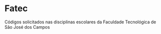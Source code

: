 # Fatec
Códigos solicitados nas disciplinas escolares da Faculdade Tecnológica de São José dos Campos
